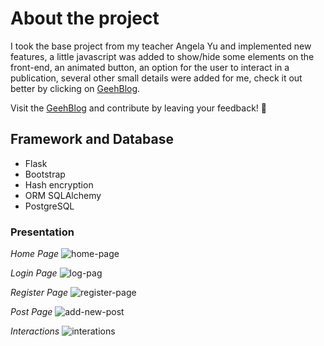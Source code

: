 # About the project
I took the base project from my teacher Angela Yu and implemented new features, 
a little javascript was added to show/hide some elements on the front-end, an animated button, 
an option for the user to interact in a publication,
several other small details were added for me, check it out better by clicking on [GeehBlog](https://geehblog.vercel.app/).

Visit the [GeehBlog](https://geehblog.vercel.app/) and contribute by leaving your feedback! 🥰

## Framework and Database
- Flask
- Bootstrap
- Hash encryption
- ORM SQLAlchemy
- PostgreSQL

### Presentation
*Home Page*
![home-page](https://github.com/genilsonbick/flask-blog-with-users/assets/104036619/6be3dfbd-c7aa-46d2-ac9a-f03c6556bf42)

*Login Page*
![log-pag](https://github.com/genilsonbick/flask-blog-with-users/assets/104036619/dc5f616f-cad8-4a2b-b509-ffc9a23f5b3b)

*Register Page*
![register-page](https://github.com/genilsonbick/flask-blog-with-users/assets/104036619/68cc342e-9ef9-4b6f-8be1-51141185d887)

*Post Page*
![add-new-post](https://github.com/genilsonbick/flask-blog-with-users/assets/104036619/fa78fc1b-61a6-4eec-8d0e-0787cc4b3dae)

*Interactions*
![interations](https://github.com/genilsonbick/flask-blog-with-users/assets/104036619/6e6c3191-97e0-4b45-bbad-c9f0a762a38b)



